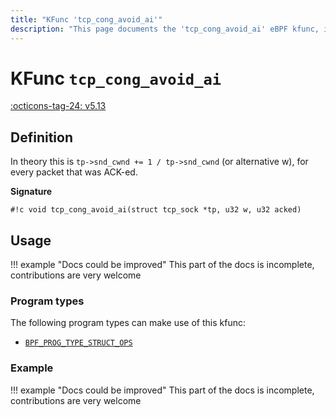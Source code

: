 ```yaml
---
title: "KFunc 'tcp_cong_avoid_ai'"
description: "This page documents the 'tcp_cong_avoid_ai' eBPF kfunc, including its definition, usage, program types that can use it, and examples."
---
```

# KFunc `tcp_cong_avoid_ai`

<!-- [FEATURE_TAG](tcp_cong_avoid_ai) -->
[:octicons-tag-24: v5.13](https://github.com/torvalds/linux/commit/e78aea8b2170be1b88c96a4d138422986a737336)
<!-- [/FEATURE_TAG] -->

## Definition

In theory this is `tp->snd_cwnd += 1 / tp->snd_cwnd` (or alternative w), for every packet that was ACK-ed.

**Signature**

<!-- [KFUNC_DEF] -->
`#!c void tcp_cong_avoid_ai(struct tcp_sock *tp, u32 w, u32 acked)`
<!-- [/KFUNC_DEF] -->

## Usage

!!! example "Docs could be improved"
    This part of the docs is incomplete, contributions are very welcome

### Program types

The following program types can make use of this kfunc:

<!-- [KFUNC_PROG_REF] -->
- [`BPF_PROG_TYPE_STRUCT_OPS`](../program-type/BPF_PROG_TYPE_STRUCT_OPS.md)
<!-- [/KFUNC_PROG_REF] -->

### Example

!!! example "Docs could be improved"
    This part of the docs is incomplete, contributions are very welcome

